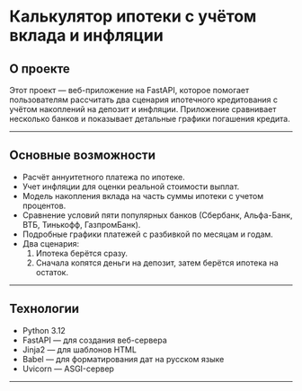 # Калькулятор ипотеки с учётом вклада и инфляции

## О проекте

Этот проект — веб-приложение на FastAPI, которое помогает пользователям рассчитать два сценария ипотечного кредитования с учётом накоплений на депозит и инфляции. Приложение сравнивает несколько банков и показывает детальные графики погашения кредита.

---

## Основные возможности

- Расчёт аннуитетного платежа по ипотеке.
- Учет инфляции для оценки реальной стоимости выплат.
- Модель накопления вклада на часть суммы ипотеки с учетом процентов.
- Сравнение условий пяти популярных банков (Сбербанк, Альфа-Банк, ВТБ, Тинькофф, ГазпромБанк).
- Подробные графики платежей с разбивкой по месяцам и годам.
- Два сценария:
  1. Ипотека берётся сразу.
  2. Сначала копятся деньги на депозит, затем берётся ипотека на остаток.

---

## Технологии

- Python 3.12
- FastAPI — для создания веб-сервера
- Jinja2 — для шаблонов HTML
- Babel — для форматирования дат на русском языке
- Uvicorn — ASGI-сервер

---